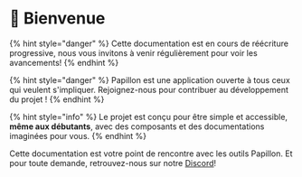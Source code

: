 # 👏 Bienvenue

{% hint style="danger" %}
Cette documentation est en cours de réécriture progressive, nous vous invitons à venir régulièrement pour voir les avancements!
{% endhint %}

{% hint style="danger" %}
Papillon est une application ouverte à tous ceux qui veulent s'impliquer. Rejoignez-nous pour contribuer au développement du projet !
{% endhint %}

{% hint style="info" %}
Le projet est conçu pour être simple et accessible, **même aux débutants**, avec des composants et des documentations imaginées pour vous.
{% endhint %}

Cette documentation est votre point de rencontre avec les outils Papillon. Et pour toute demande, retrouvez-nous sur notre [Discord](https://discord.gg/UQ7mH82vQ9)!
